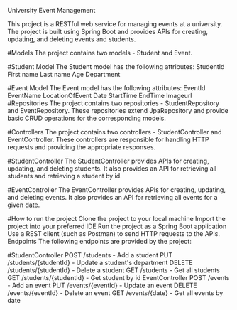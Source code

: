 University Event Management


This project is a RESTful web service for managing events at a university. The project is built using Spring Boot and provides APIs for creating, updating, and deleting events and students.

#Models
The project contains two models - Student and Event.

#Student Model
The Student model has the following attributes:
StudentId
First name
Last name
Age
Department

#Event Model
The Event model has the following attributes:
EventId
EventName
LocationOfEvent
Date
StartTime
EndTime
Imageurl
#Repositories
The project contains two repositories - StudentRepository and EventRepository. These repositories extend JpaRepository and provide basic CRUD operations for the corresponding models.

#Controllers
The project contains two controllers - StudentController and EventController. These controllers are responsible for handling HTTP requests and providing the appropriate responses.

#StudentController
The StudentController provides APIs for creating, updating, and deleting students. It also provides an API for retrieving all students and retrieving a student by id.

#EventController
The EventController provides APIs for creating, updating, and deleting events. It also provides an API for retrieving all events for a given date.

#How to run the project
Clone the project to your local machine
Import the project into your preferred IDE
Run the project as a Spring Boot application
Use a REST client (such as Postman) to send HTTP requests to the APIs.
Endpoints
The following endpoints are provided by the project:

#StudentController
POST /students - Add a student
PUT /students/{studentId} - Update a student's department
DELETE /students/{studentId} - Delete a student
GET /students - Get all students
GET /students/{studentId} - Get student by id
EventController
POST /events - Add an event
PUT /events/{eventId} - Update an event
DELETE /events/{eventId} - Delete an event
GET /events/{date} - Get all events by date
